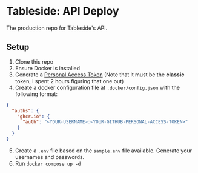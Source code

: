 # Tableside: API Deploy

The production repo for Tableside's API.

## Setup

1. Clone this repo
2. Ensure Docker is installed
3. Generate a [Personal Access Token](https://docs.github.com/en/authentication/keeping-your-account-and-data-secure/managing-your-personal-access-tokens) (Note that it must be the **classic** token, i spent 2 hours figuring that one out)
4. Create a docker configuration file at `.docker/config.json` with the following format:
```json
{
  "auths": {
    "ghcr.io": {
      "auth": "<YOUR-USERNAME>:<YOUR-GITHUB-PERSONAL-ACCESS-TOKEN>"
    }
  }
}

```
5. Create a `.env` file based on the `sample.env` file available. Generate your usernames and passwords.
6. Run `docker compose up -d`
